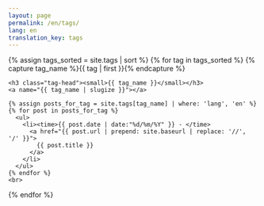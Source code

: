 ```yaml
---
layout: page
permalink: /en/tags/
lang: en
translation_key: tags
---
```


<section>
{% assign tags_sorted = site.tags | sort %}
{% for tag in tags_sorted %}
    {% capture tag_name %}{{ tag | first }}{% endcapture %}

    <h3 class="tag-head"><small>{{ tag_name }}</small></h3>
    <a name="{{ tag_name | slugize }}"></a>

    {% assign posts_for_tag = site.tags[tag_name] | where: 'lang', 'en' %}
    {% for post in posts_for_tag %}
      <ul>
        <li><time>{{ post.date | date:"%d/%m/%Y" }} - </time>
          <a href="{{ post.url | prepend: site.baseurl | replace: '//', '/' }}">
            {{ post.title }}
          </a>
        </li>
      </ul>
    {% endfor %}
    <br>
{% endfor %}
</section>
